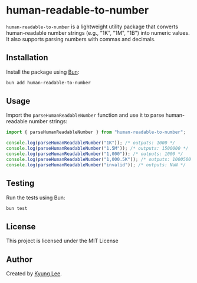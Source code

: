 # human-readable-to-number

`human-readable-to-number` is a lightweight utility package that converts human-readable number strings (e.g., "1K", "1M", "1B") into numeric values. It also supports parsing numbers with commas and decimals.

## Installation

Install the package using [Bun](https://bun.sh):

```bash
bun add human-readable-to-number
```

## Usage

Import the `parseHumanReadableNumber` function and use it to parse human-readable number strings:

```ts
import { parseHumanReadableNumber } from "human-readable-to-number";

console.log(parseHumanReadableNumber("1K")); /* outputs: 1000 */
console.log(parseHumanReadableNumber("1.5M")); /* outputs: 1500000 */
console.log(parseHumanReadableNumber("1,000")); /* outputs: 1000 */
console.log(parseHumanReadableNumber("1,000.5K")); /* outputs: 1000500 */
console.log(parseHumanReadableNumber("invalid")); /* outputs: NaN */
```

## Testing

Run the tests using Bun:

```bash
bun test
```

## License

This project is licensed under the MIT License

## Author

Created by [Kyung Lee](https://github.com/kyung-lee-official).
